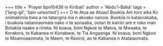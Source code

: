 +++
title = 'Prayer bpn10436 in Kiribati'
author = 'Abdu'l-Bahá'
tags = ['lang-gil', 'bpn-unsorted']
+++
O te Atua ae Atuau!  Buokiia Am toro aika Ko onimakiniia bwa a na tatangira ma n akoako nanoia.  Buokiia ni kataorababa, i buakoia natannaomata nako n te aonaaba, ootan te kairiiri are e roko man Botakiia naake a ririeta.  Ni koaua, boni Ngkoe te Matoa, te Mwaaka, te Korakora, te Kabanea ni Konabwai, te Tia Angaanga.  Ni koaua, boni Ngkoe te Moamoaaomata, te Maem, te Raoiroi, ao te Kabanea n Atataiaomata.
